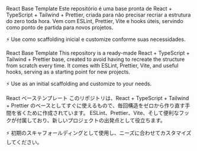 React Base Template
Este repositório é uma base pronta de React + TypeScript + Tailwind + Prettier, criada para não precisar recriar a estrutura do zero toda hora.
Vem com ESLint, Prettier, Vite e hooks úteis, servindo como ponto de partida para novos projetos.

⚡ Use como scaffolding inicial e customize conforme suas necessidades.

React Base Template
This repository is a ready-made React + TypeScript + Tailwind + Prettier base, created to avoid having to recreate the structure from scratch every time.
It comes with ESLint, Prettier, Vite, and useful hooks, serving as a starting point for new projects.

⚡ Use as an initial scaffolding and customize to your needs.

React ベーステンプレート
このリポジトリは、React + TypeScript + Tailwind + Prettier のベースとしてすぐに使えるもので、毎回構造をゼロから作り直す手間を省くために作成されています。
ESLint、Prettier、Vite、そして便利なフックが付属しており、新しいプロジェクトの出発点として役立ちます。

⚡ 初期のスキャフォールディングとして使用し、ニーズに合わせてカスタマイズしてください。
